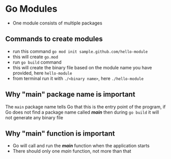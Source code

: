 # Go Modules

- One module consists of multiple packages

## Commands to create modules
- run this command `go mod init sample.github.com/hello-module`
- this will create `go.mod` 
- run `go build` command
- this will create the binary file based on the module name you have provided, here `hello-module`
- from terminal run it with `./<binary name>`, here `./hello-module`

## Why "main" package name is important
The `main` package name tells Go that this is the entry point of the program, if Go does not find a package name called **_main_** then during `go build` it will not generate any binary file

## Why "main" function is important
- Go will call and run the **_main_** function when the application starts
- There should only one _main_ function, not more than that

